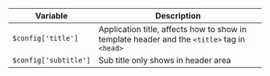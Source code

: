 Variable                 | Description
------------------------ | -----------
`$config['title']`       | Application title, affects how to show in template header and the `<title>` tag in `<head>`
`$config['subtitle']`    | Sub title only shows in header area